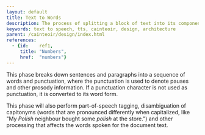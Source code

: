 ```yaml
---
layout: default
title: Text to Words
description: The process of splitting a block of text into its component words.
keywords: text to speech, tts, cainteoir, design, architecture
parent: /cainteoir/design/index.html
references:
  - {id:    ref1,
     title: "Numbers",
     href:  "numbers"}
---
```


This phase breaks down sentences and paragraphs into a sequence of words and
punctuation, where the punctuation is used to denote pauses and other prosody
information. If a punctuation character is not used as punctuation, it is
converted to its word form.

This phase will also perform part-of-speech tagging, disambiguation of
capitonyms (words that are pronounced differently when capitalized, like
"My _Polish_ neighbour bought some _polish_ at the store.") and other
processing that affects the words spoken for the document text.
